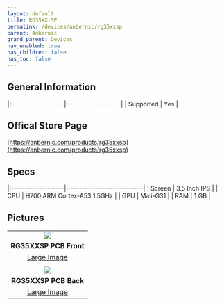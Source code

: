 ```yaml
---
layout: default
title: RG35XX-SP
permalink: /devices/anbernic/rg35xxsp
parent: Anbernic
grand_parent: Devices
nav_enabled: true
has_children: false
has_toc: false
---
```


## General Information

|:-------------------|:-------------------|
| Supported          | Yes                |


## Offical Store Page
[https://anbernic.com/products/rg35xxsp](https://anbernic.com/products/rg35xxsp)

## Specs

|:-------------------|:---------------------------|
| Screen             | 3.5 Inch IPS               |
| CPU                | H700 ARM Cortex-A53 1.5GHz |
| GPU                | Mali-G31                   |
| RAM                | 1 GB                       |

## Pictures

|                                                  |
|:------------------------------------------------:|
| ![](../assets/images/RG35XX-SP-01-small.png)     |
| **RG35XXSP PCB Front**                           |
| [Large Image](assets/images/RG35XX-SP-01.png)    |
|                                                  |
| ![](../assets/images/RG35XX-SP-02-small.png)     |
| **RG35XXSP PCB Back**                            |
| [Large Image](../assets/images/RG35XX-SP-02.png) |
